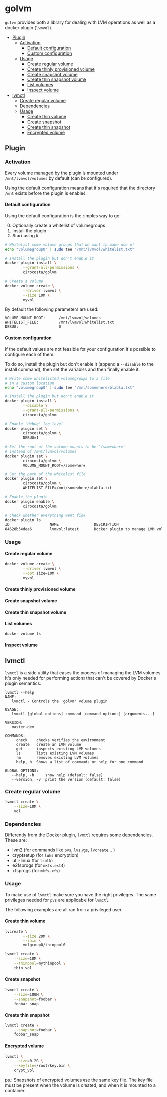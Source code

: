 # golvm

`golvm` provides both a library for dealing with LVM operations as well as a docker plugin (`lvmvol`).


<!-- START doctoc generated TOC please keep comment here to allow auto update -->
<!-- DON'T EDIT THIS SECTION, INSTEAD RE-RUN doctoc TO UPDATE -->


- [Plugin](#plugin)
  - [Activation](#activation)
    - [Default configuration](#default-configuration)
    - [Custom configuration](#custom-configuration)
  - [Usage](#usage)
    - [Create regular volume](#create-regular-volume)
    - [Create thinly provisioned volume](#create-thinly-provisioned-volume)
    - [Create snapshot volume](#create-snapshot-volume)
    - [Create thin snapshot volume](#create-thin-snapshot-volume)
    - [List volumes](#list-volumes)
    - [Inspect volume](#inspect-volume)
- [lvmctl](#lvmctl)
  - [Create regular volume](#create-regular-volume-1)
  - [Dependencies](#dependencies)
  - [Usage](#usage-1)
    - [Create thin volume](#create-thin-volume)
    - [Create snapshot](#create-snapshot)
    - [Create thin snapshot](#create-thin-snapshot)
    - [Encrypted volume](#encrypted-volume)

<!-- END doctoc generated TOC please keep comment here to allow auto update -->


## Plugin

### Activation

Every volume managed by the plugin is mounted under `/mnt/lvmvol/volumes` by default (can be configured). 

Using the default configuration means that it's required that the directory `/mnt` exists before the plugin is enabled.


#### Default configuration

Using the default configuration is the simples way to go:

0. Optionally create a whitelist of volumegroups
1. Install the plugin
2. Start using it


```sh
# Whitelist some volume groups that we want to make use of
echo "volumegroup0" | sudo tee "/mnt/lvmvol/whitelist.txt"

# Install the plugin but don't enable it
docker plugin install \
        --grant-all-permissions \
        cirocosta/golvm

# Create a volume
docker volume create \
        --driver lvmvol \
        --size 10M \
        myvol
```

By default the following parameters are used:

```
VOLUME_MOUNT_ROOT:      /mnt/lvmvol/volumes
WHITELIST_FILE:         /mnt/lvmvol/whitelist.txt
DEBUG:                  0
```


#### Custom configuration

If the default values are not feasible for your configuration it's possible to configure each of them. 

To do so, install the plugin but don't enable it (append a `--disable` to the install command), then set the variables and then finally enable it.


```sh
# Write some whitelisted volumegroups to a file
# in a custom location
echo "volumegroup0" | sudo tee "/mnt/somewhere/blabla.txt"

# Install the plugin but don't enable it
docker plugin install \
        --disable \
        --grant-all-permissions \
        cirocosta/golvm

# Enable 'debug' log level
docker plugin set \
        cirocosta/golvm \
        DEBUG=1

# Set the root of the volume mounts to be '/somewhere'
# instead of /mnt/lvmvol/volumes
docker plugin set \
        cirocosta/golvm \
        VOLUME_MOUNT_ROOT=/somewhere

# Set the path of the whitelist file
docker plugin set \
        cirocosta/golvm \
        WHITELIST_FILE=/mnt/somewhere/blabla.txt

# Enable the plugin
docker plugin enable \
        cirocosta/golvm

# Check whether everything went fine
docker plugin ls
ID                  NAME                DESCRIPTION                           ENABLED
84628b54dea6        lvmvol:latest       Docker plugin to manage LVM volumes   true
```

### Usage

#### Create regular volume

```sh
docker volume create \
        --driver lvmvol \
        --opt size=10M \
        myvol
```

#### Create thinly provisioned volume

#### Create snapshot volume

#### Create thin snapshot volume

#### List volumes

```sh
docker volume ls
``` 

#### Inspect volume

## lvmctl

`lvmctl` is a side utility that eases the process of managing the LVM volumes. It's only needed for performing actions that can't be covered by Docker's plugin semantics.

```
lvmctl --help
NAME:
   lvmctl - Controls the 'golvm' volume plugin

USAGE:
   lvmctl [global options] command [command options] [arguments...]

VERSION:
   master-dev

COMMANDS:
     check    checks verifies the environment
     create   create an LVM volume
     get      inspects existing LVM volumes
     ls       lists existing LVM volumes
     rm       removes existing LVM volumes
     help, h  Shows a list of commands or help for one command

GLOBAL OPTIONS:
   --help, -h     show help (default: false)
   --version, -v  print the version (default: false)
``` 

### Create regular volume

```sh
lvmctl create \
	--size=10M \
	vol
```

### Dependencies

Differently from the Docker plugin, `lvmctl` requires some dependencies. These are:

- lvm2 (for commands like `pvs`, `lvs`,`vgs`, `lvcreate`... )
- cryptsetup (for `luks` encryption)
- util-linux  (for `lsblk`)
- e2fsprogs  (for `mkfs.ext4`)
- xfsprogs (for `mkfs.xfs`)


### Usage

To make use of `lvmctl` make sure you have the right privileges. The same privileges needed for `pvs` are applicable for `lvmctl`. 

The following examples are all ran from a privileged user.

#### Create thin volume

```sh
lvcreate \
        --size 20M \
        --thin \
        volgroup0/thinpool0

lvmctl create \
	--size=10M \
	--thinpool=mythinpool \
	thin_vol
```

#### Create snapshot


```sh
lvmctl create \
	--size=100M \
	--snapshot=foobar \
	foobar_snap
```

#### Create thin snapshot

```sh
lvmctl create \
	--snapshot=foobar \
	foobar_snap
```

#### Encrypted volume

```sh
lvmctl \
	--size=0.2G \
	--keyfile=/root/key.bin \
	crypt_vol
```

ps.: Snapshots of encrypted volumes use the same key file. The key file must be present when the volume is created, and when it is mounted to a container.

